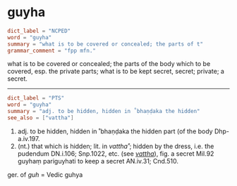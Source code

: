 # guyha

``` toml
dict_label = "NCPED"
word = "guyha"
summary = "what is to be covered or concealed; the parts of t"
grammar_comment = "fpp mfn."
```

what is to be covered or concealed; the parts of the body which to be covered, esp. the private parts; what is to be kept secret, secret; private; a secret.

--------------------

``` toml
dict_label = "PTS"
word = "guyha"
summary = "adj. to be hidden, hidden in ˚bhaṇḍaka the hidden"
see_also = ["vattha"]
```

1. adj. to be hidden, hidden in ˚bhaṇḍaka the hidden part (of the body Dhp\-a.iv.197.
2. (nt.) that which is hidden; lit. in *vattha˚*; hidden by the dress, i.e. the pudendum DN.i.106; Snp.1022, etc. (see *[vattha](vattha.md)*), fig. a secret Mil.92 guyhaṃ pariguyhati to keep a secret AN.iv.31; Cnd.510.

ger. of *guh* = Vedic guhya

